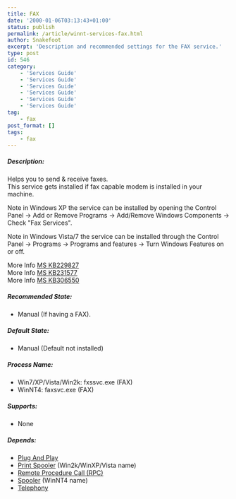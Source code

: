 ```yaml
---
title: FAX
date: '2000-01-06T03:13:43+01:00'
status: publish
permalink: /article/winnt-services-fax.html
author: Snakefoot
excerpt: 'Description and recommended settings for the FAX service.'
type: post
id: 546
category:
    - 'Services Guide'
    - 'Services Guide'
    - 'Services Guide'
    - 'Services Guide'
    - 'Services Guide'
    - 'Services Guide'
tag:
    - fax
post_format: []
tags:
    - fax
---
```

##### Description:

 Helps you to send &amp; receive faxes.  
 This service gets installed if fax capable modem is installed in your machine.  
  
 Note in Windows XP the service can be installed by opening the Control Panel -&gt; Add or Remove Programs -&gt; Add/Remove Windows Components -&gt; Check "Fax Services".  
  
 Note in Windows Vista/7 the service can be installed through the Control Panel -&gt; Programs -&gt; Programs and features -&gt; Turn Windows Features on or off.  
  
 More Info [MS KB229827](http://support.microsoft.com/kb/229827 "Description of Event IDs for the Microsoft Fax Service [Q229827]")  
 More Info [MS KB231577](http://support.microsoft.com/kb/231577 "How to Set Permissions for the Fax Service in Windows 2000 [Q231577]")  
 More Info [MS KB306550](http://support.microsoft.com/kb/306550 "HOW TO: Enable and Configure the Fax Service [Q306550]")  
  
##### Recommended State:

- Manual (If having a FAX).

##### Default State:

- Manual (Default not installed)

##### Process Name:

- Win7/XP/Vista/Win2k: fxssvc.exe (FAX)
- WinNT4: faxsvc.exe (FAX)

##### Supports:

- None

##### Depends:

- [Plug And Play](/article/winnt-services-plugplay.html)
- [Print Spooler](/article/winnt-services-spooler.html) (Win2k/WinXP/Vista name)
- [Remote Procedure Call (RPC)](/article/winnt-services-rpcss.html)
- [Spooler](/article/winnt-services-spooler.html) (WinNT4 name)
- [Telephony](/article/winnt-services-tapisrv.html)